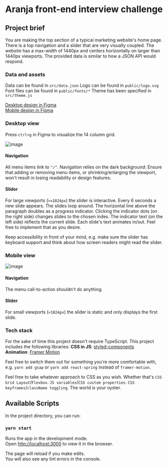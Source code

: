 # Aranja front-end interview challenge

## Project brief

You are making the top section of a typical marketing website's home page. There is a top navigation and a slider that are very visually coupled.
The website has a max-width of 1440px and centers horizontally on larger than 1440px viewports.
The provided data is similar to how a JSON API would respond.

### Data and assets

Data can be found in `src/data.json`
Logo can be found in `public/logo.svg`
Font files can be found in `public/fonts/*`
Theme has been specified in `src/theme.js`

[Desktop design in Figma](https://www.figma.com/file/h3XWe6bnNy9CDSf6bY4rGG/Werk-Aranja-interview-challenge?node-id=1%3A33)\
[Mobile design in Figma](https://www.figma.com/file/h3XWe6bnNy9CDSf6bY4rGG/Werk-Aranja-interview-challenge?node-id=1%3A48)

### Desktop view

Press `ctrl+g` in Figma to visualize the 14 column grid.

![image](https://user-images.githubusercontent.com/8494120/103651391-6def1200-4f59-11eb-8d85-0c55c863ab0b.png)

#### Navigation

All menu items link to `"/"`.
Navigation relies on the dark background: Ensure that adding or removing menu items, or shrinking/enlarging the viewport, won't result in losing readability or design features.

#### Slider

For large viewports (`>=1024px`) the slider is interactive. Every 6 seconds a new slide appears. The slides loop around.
The horizontal line above the paragraph doubles as a progress indicator.
Clicking the indicator dots (on the right side) changes slides to the chosen index.
The indicator text (on the left side) reflects the current slide.
Each slide's text animates in/out. Feel free to implement that as you desire.

Keep accessibility in front of your mind, e.g. make sure the slider has keyboard support and think about how screen readers might read the slider.

### Mobile view

![image](https://user-images.githubusercontent.com/8494120/103651441-82cba580-4f59-11eb-991c-fd630685d169.png)

#### Navigation

The menu call-to-action shouldn't do anything.

#### Slider

For small viewports (`<1024px`) the slider is static and only displays the first slide.

### Tech stack

For the sake of time this project doesn't require TypeScript.
This project includes the following libraries:
**CSS in JS**: [styled-components](https://github.com/styled-components/styled-components)\
**Animation**: [Framer Motion](https://github.com/framer/motion)

Feel free to switch them out for something you're more comfortable with, e.g. `yarn add gsap` or `yarn add react-spring` instead of `framer-motion`.

Feel free to take whatever approach to CSS as you wish. Whether that's `CSS Grid Layout`/`Flexbox`. `JS variables`/`CSS custom properties`. `CSS keyframes`/`className toggling`. The world is your oyster.

## Available Scripts

In the project directory, you can run:

### `yarn start`

Runs the app in the development mode.\
Open [http://localhost:3000](http://localhost:3000) to view it in the browser.

The page will reload if you make edits.\
You will also see any lint errors in the console.
